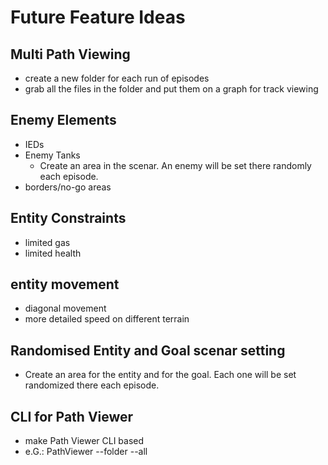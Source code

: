# Future Feature Ideas
## Multi Path Viewing
* create a new folder for each run of episodes
* grab all the files in the folder and put them on a graph for track viewing

## Enemy Elements
* IEDs
* Enemy Tanks
  * Create an area in the scenar. An enemy will be set there randomly each episode.
* borders/no-go areas

## Entity Constraints
* limited gas
* limited health

## entity movement
* diagonal movement
* more detailed speed on different terrain

## Randomised Entity and Goal scenar setting
* Create an area for the entity and for the goal. Each one will be set randomized there each episode.

## CLI for Path Viewer
* make Path Viewer CLI based
* e.G.: PathViewer --folder --all
